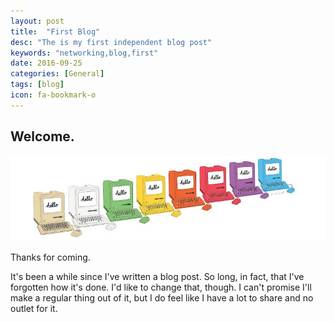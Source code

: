 ```yaml
---
layout: post
title:  "First Blog"
desc: "The is my first independent blog post"
keywords: "networking,blog,first"
date: 2016-09-25
categories: [General]
tags: [blog]
icon: fa-bookmark-o
---
```


## Welcome.

![8 Macs in a row by nealcampbell](/assets/images/2016-09-25-first-blog/8macs.jpg)

Thanks for coming.

It's been a while since I've written a blog post. So long, in fact, that I've forgotten how it's done. I'd like to change that, though. I can't promise I'll make a regular thing out of it, but I do feel like I have a lot to share and no outlet for it.
